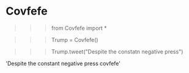 # Covfefe

>>> from Covfefe import *


>>> Trump = Covfefe()


>>> Trump.tweet("Despite the constatn negative press")


'Despite the constant negative press covfefe'
